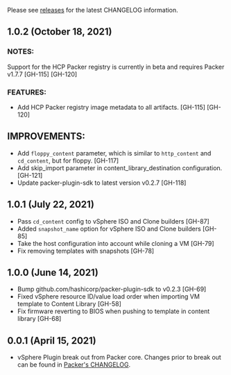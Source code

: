 Please see [releases](https://github.com/hashicorp/packer-plugin-vsphere/releases) for the latest CHANGELOG information.

## 1.0.2 (October 18, 2021)

### NOTES:
Support for the HCP Packer registry is currently in beta and requires
Packer v1.7.7 [GH-115] [GH-120]

### FEATURES:
* Add HCP Packer registry image metadata to all artifacts. [GH-115]
    [GH-120]

## IMPROVEMENTS:
* Add `floppy_content` parameter, which is similar to `http_content` and
    `cd_content`, but for floppy. [GH-117]
* Add skip_import parameter in content_library_destination configuration.
    [GH-121]
* Update packer-plugin-sdk to latest version v0.2.7 [GH-118]

## 1.0.1 (July 22, 2021)

* Pass `cd_content` config to vSphere ISO and Clone builders [GH-87]
* Added `snapshot_name` option for vSphere ISO and Clone builders [GH-85]
* Take the host configuration into account while cloning a VM [GH-79]
* Fix removing templates with snapshots [GH-78]

## 1.0.0 (June 14, 2021)

* Bump github.com/hashicorp/packer-plugin-sdk to v0.2.3 [GH-69]
* Fixed vSphere resource ID/value load order when importing VM template to Content Library [GH-58]
* Fix firmware reverting to BIOS when pushing to template in content library [GH-68]

## 0.0.1 (April 15, 2021)

* vSphere Plugin break out from Packer core. Changes prior to break out can be found in [Packer's CHANGELOG](https://github.com/hashicorp/packer/blob/master/CHANGELOG.md).
